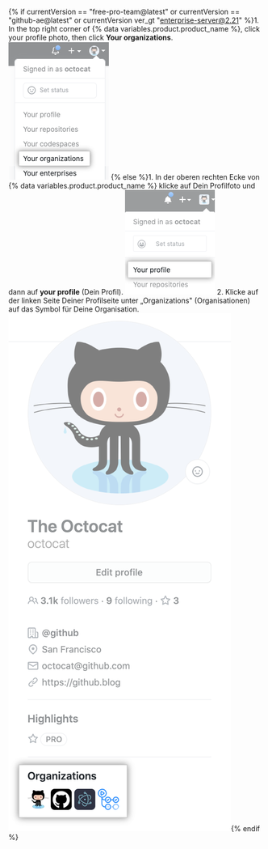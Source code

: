 {% if currentVersion == "free-pro-team@latest" or currentVersion == "github-ae@latest" or currentVersion ver_gt "enterprise-server@2.21" %}1. In the top right corner of {% data variables.product.product_name %}, click your profile photo, then click **Your organizations**.
![Your organizations in the profile menu](/assets/images/help/profile/your-organizations.png)
  {% else %}1. In der oberen rechten Ecke von {% data variables.product.product_name %} klicke auf Dein Profilfoto und dann auf **your profile** (Dein Profil).
  ![Profilfoto](/assets/images/enterprise/settings/top_right_avatar.png)
 2. Klicke auf der linken Seite Deiner Profilseite unter „Organizations" (Organisationen) auf das Symbol für Deine Organisation. ![organization icons](/assets/images/help/profile/profile_orgs_box.png){% endif %}